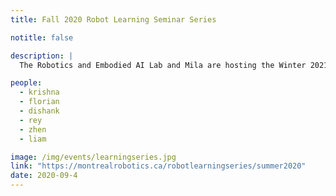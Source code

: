```yaml
---
title: Fall 2020 Robot Learning Seminar Series

notitle: false

description: | 
  The Robotics and Embodied AI Lab and Mila are hosting the Winter 2021 edition of robot learning seminar series; a set of virtual talks by researchers in this field. Speakers this session include Florian Shkurti, Valentin Peretroukhin, Ankur Handa, Shubham Tulsiani, Ronald Clark, Lerrel Pinto, Mustafa Mukadam, Shuran Song and Angela Shoellig.

people:
  - krishna
  - florian
  - dishank
  - rey
  - zhen
  - liam

image: /img/events/learningseries.jpg
link: "https://montrealrobotics.ca/robotlearningseries/summer2020"
date: 2020-09-4
---
```


